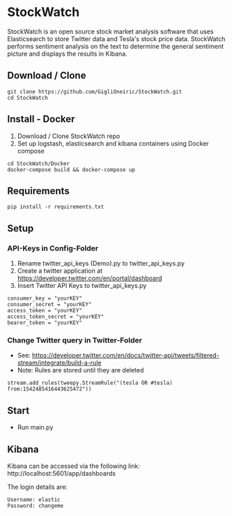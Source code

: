 # StockWatch

StockWatch is an open source stock market analysis software that uses Elasticsearch to store Twitter data and Tesla's stock price data. StockWatch performs sentiment analysis on the text to determine the general sentiment picture and displays the results in Kibana. 

## Download / Clone
```
git clone https://github.com/GigliOneiric/StockWatch.git
cd StockWatch
```
## Install - Docker
1. Download / Clone StockWatch repo 
2. Set up logstash, elasticsearch and kibana containers using Docker compose

```
cd StockWatch/Docker
docker-compose build && docker-compose up
```

## Requirements
```
pip install -r requirements.txt
```

## Setup
### API-Keys in Config-Folder
1. Rename twitter_api_keys (Demo).py to twitter_api_keys.py
2. Create a twitter application at https://developer.twitter.com/en/portal/dashboard
3. Insert Twitter API Keys to twitter_api_keys.py
```
consumer_key = "yourKEY"
consumer_secret = "yourKEY"
access_token = "yourKEY"
access_token_secret = "yourKEY"
bearer_token = "yourKEY"
```

### Change Twitter query in Twitter-Folder
- See: https://developer.twitter.com/en/docs/twitter-api/tweets/filtered-stream/integrate/build-a-rule
- Note: Rules are stored until they are deleted
```
stream.add_rules(tweepy.StreamRule("(tesla OR #tesla) from:1542485416443625472"))
```

## Start
- Run main.py

## Kibana
Kibana can be accessed via the following link:
http://localhost:5601/app/dashboards

The login details are:
```
Username: elastic
Password: changeme
```
